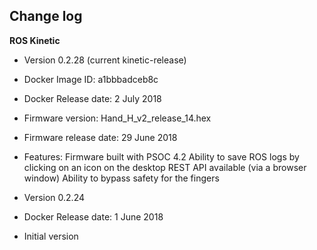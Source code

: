 ## Change log

**ROS Kinetic**

* Version 0.2.28 (current kinetic-release)
* Docker Image ID: a1bbbadceb8c
* Docker Release date: 2 July 2018
* Firmware version: Hand_H_v2_release_14.hex
* Firmware release date: 29 June 2018
* Features:
Firmware built with PSOC 4.2
Ability to save ROS logs by clicking on an icon on the desktop
REST API available (via a browser window)
Ability to bypass safety for the fingers

* Version 0.2.24
* Docker Release date: 1 June 2018
* Initial version
